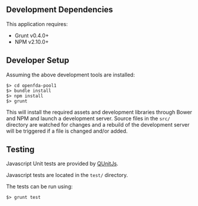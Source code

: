 ## Development Dependencies ##

This application requires:

- Grunt v0.4.0+
- NPM v2.10.0+

## Developer Setup ##

Assuming the above development tools are installed:

    $> cd openfda-pool1
    $> bundle install
    $> npm install
    $> grunt

This will install the required assets and development libraries through Bower and NPM and
launch a development server.  Source files in the `src/` directory are watched for changes
and a rebuild of the development server will be triggered if a file is changed and/or added.

## Testing ##

Javascript Unit tests are provided by [QUnitJs](http://qunitjs.com).

Javascript tests are located in the `test/` directory.

The tests can be run using:

    $> grunt test
